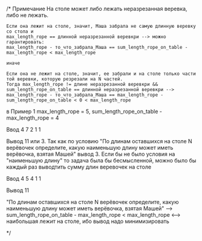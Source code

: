 /*
Примечание 
На столе может либо лежать неразрезанная веревка, либо не лежать.

	Если она лежит на столе, значит, Маша забрала не самую длинную веревку со стола и
	max_length_rope == длинной неразрезанной веревкри --> можно гарантировать:
	max_length_rope - то_что_забрала_Маша == sum_length_rope_on_table - max_length_rope < max_length_rope
	
	иначе

	Если она не лежит на столе, значит, ее забрали и на столе только части той веревки, которую резрезали на N частей.
	Тогда max_length_rope != длине неразрезанной веревкри &&  sum_length_rope_on_table == длинной неразрезанной веревкри --> 
	max_length_rope - то_что_забрала_Маша == max_length_rope - sum_length_rope_on_table < 0 < max_length_rope

в Пример 1 max_length_rope = 5, sum_length_rope_on_table - max_length_rope = 4


Ввод
4
7 2 1 1

Вывод
11 или 3. Так как по условию 
"По длинам оставшихся на столе N верёвочек определите, какую наименьшую длину может иметь верёвочка, взятая Машей"
вывод 3. Если бы не было условия на "наименьшую длину" то задача была бы бесмысленной, можно было бы каждый раз выводтить сумму
длин веревочек на столе

Ввод
4
5 4 1 1

Вывод
11 



"По длинам оставшихся на столе N верёвочек определите, какую наименьшую длину может иметь верёвочка, взятая Машей" --> 
sum_length_rope_on_table - max_length_rope  < max_length_rope <--> наибольшая лежит на столе, ибо вывод надо минимизировать 

*/
